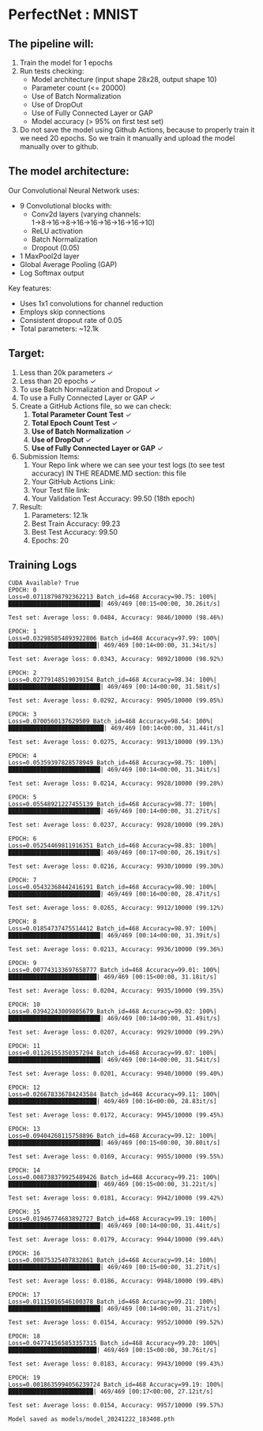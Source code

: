 # PerfectNet : MNIST 

## The pipeline will:

1. Train the model for 1 epochs
2. Run tests checking:
    - Model architecture (input shape 28x28, output shape 10)
    - Parameter count (<= 20000)
    - Use of Batch Normalization
    - Use of DropOut
    - Use of Fully Connected Layer or GAP
    - Model accuracy (> 95% on first test set)
3. Do not save the model using Github Actions, because to properly train it we need 20 epochs. So we train it manually and upload the model manually over to github.

## The model architecture:
Our Convolutional Neural Network uses:
- 9 Convolutional blocks with:
  - Conv2d layers (varying channels: 1→8→16→8→16→16→16→16→16→10)
  - ReLU activation
  - Batch Normalization
  - Dropout (0.05)
- 1 MaxPool2d layer
- Global Average Pooling (GAP)
- Log Softmax output

Key features:
- Uses 1x1 convolutions for channel reduction
- Employs skip connections
- Consistent dropout rate of 0.05
- Total parameters: ~12.1k

## Target:
1. Less than 20k parameters ✓
2. Less than 20 epochs ✓
3. To use Batch Normalization and Dropout ✓
4. To use a Fully Connected Layer or GAP ✓
5. Create a GitHub Actions file, so we can check:
   1.  **Total Parameter Count Test** ✓
   2.  **Total Epoch Count Test** ✓
   3.  **Use of Batch Normalization** ✓
   4.  **Use of DropOut** ✓
   5.  **Use of Fully Connected Layer or GAP** ✓
6. Submission Items:
   1.  Your Repo link where we can see your test logs (to see test accuracy) IN THE README.MD section: this file
   2.  Your GitHub Actions Link: 
   3.  Your Test file link: 
   4.  Your Validation Test Accuracy: 99.50 (18th epoch)
7.  Result:
    1. Parameters: 12.1k
    2. Best Train Accuracy: 99.23
    3. Best Test Accuracy: 99.50
    4. Epochs: 20

## Training Logs

```
CUDA Available? True
EPOCH: 0
Loss=0.07118798792362213 Batch_id=468 Accuracy=90.75: 100%|██████████████████████████| 469/469 [00:15<00:00, 30.26it/s]

Test set: Average loss: 0.0484, Accuracy: 9846/10000 (98.46%)

EPOCH: 1
Loss=0.032985854893922806 Batch_id=468 Accuracy=97.99: 100%|█████████████████████████| 469/469 [00:14<00:00, 31.34it/s]

Test set: Average loss: 0.0343, Accuracy: 9892/10000 (98.92%)

EPOCH: 2
Loss=0.02779148519039154 Batch_id=468 Accuracy=98.34: 100%|██████████████████████████| 469/469 [00:14<00:00, 31.58it/s]

Test set: Average loss: 0.0292, Accuracy: 9905/10000 (99.05%)

EPOCH: 3
Loss=0.0700560137629509 Batch_id=468 Accuracy=98.54: 100%|███████████████████████████| 469/469 [00:14<00:00, 31.44it/s]

Test set: Average loss: 0.0275, Accuracy: 9913/10000 (99.13%)

EPOCH: 4
Loss=0.05359397828578949 Batch_id=468 Accuracy=98.75: 100%|██████████████████████████| 469/469 [00:14<00:00, 31.34it/s]

Test set: Average loss: 0.0214, Accuracy: 9928/10000 (99.28%)

EPOCH: 5
Loss=0.05548921227455139 Batch_id=468 Accuracy=98.77: 100%|██████████████████████████| 469/469 [00:14<00:00, 31.27it/s]

Test set: Average loss: 0.0237, Accuracy: 9928/10000 (99.28%)

EPOCH: 6
Loss=0.05254469811916351 Batch_id=468 Accuracy=98.83: 100%|██████████████████████████| 469/469 [00:17<00:00, 26.19it/s]

Test set: Average loss: 0.0216, Accuracy: 9930/10000 (99.30%)

EPOCH: 7
Loss=0.05432368442416191 Batch_id=468 Accuracy=98.90: 100%|██████████████████████████| 469/469 [00:16<00:00, 28.47it/s]

Test set: Average loss: 0.0265, Accuracy: 9912/10000 (99.12%)

EPOCH: 8
Loss=0.01854737475514412 Batch_id=468 Accuracy=98.97: 100%|██████████████████████████| 469/469 [00:14<00:00, 31.39it/s]

Test set: Average loss: 0.0213, Accuracy: 9936/10000 (99.36%)

EPOCH: 9
Loss=0.007743133697658777 Batch_id=468 Accuracy=99.01: 100%|█████████████████████████| 469/469 [00:15<00:00, 31.18it/s]

Test set: Average loss: 0.0204, Accuracy: 9935/10000 (99.35%)

EPOCH: 10
Loss=0.03942243009805679 Batch_id=468 Accuracy=99.02: 100%|██████████████████████████| 469/469 [00:14<00:00, 31.49it/s]

Test set: Average loss: 0.0207, Accuracy: 9929/10000 (99.29%)

EPOCH: 11
Loss=0.01126155350357294 Batch_id=468 Accuracy=99.07: 100%|██████████████████████████| 469/469 [00:14<00:00, 31.54it/s]

Test set: Average loss: 0.0201, Accuracy: 9940/10000 (99.40%)

EPOCH: 12
Loss=0.026678336784243584 Batch_id=468 Accuracy=99.11: 100%|█████████████████████████| 469/469 [00:16<00:00, 28.83it/s]

Test set: Average loss: 0.0172, Accuracy: 9945/10000 (99.45%)

EPOCH: 13
Loss=0.09404268115758896 Batch_id=468 Accuracy=99.12: 100%|██████████████████████████| 469/469 [00:15<00:00, 30.80it/s]

Test set: Average loss: 0.0169, Accuracy: 9955/10000 (99.55%)

EPOCH: 14
Loss=0.008738379925489426 Batch_id=468 Accuracy=99.21: 100%|█████████████████████████| 469/469 [00:15<00:00, 31.22it/s]

Test set: Average loss: 0.0181, Accuracy: 9942/10000 (99.42%)

EPOCH: 15
Loss=0.01946774683892727 Batch_id=468 Accuracy=99.19: 100%|██████████████████████████| 469/469 [00:14<00:00, 31.44it/s]

Test set: Average loss: 0.0179, Accuracy: 9944/10000 (99.44%)

EPOCH: 16
Loss=0.00875325407832861 Batch_id=468 Accuracy=99.14: 100%|██████████████████████████| 469/469 [00:15<00:00, 31.27it/s]

Test set: Average loss: 0.0186, Accuracy: 9948/10000 (99.48%)

EPOCH: 17
Loss=0.01115016546100378 Batch_id=468 Accuracy=99.21: 100%|██████████████████████████| 469/469 [00:14<00:00, 31.27it/s]

Test set: Average loss: 0.0154, Accuracy: 9952/10000 (99.52%)

EPOCH: 18
Loss=0.047741565853357315 Batch_id=468 Accuracy=99.20: 100%|█████████████████████████| 469/469 [00:15<00:00, 30.76it/s]

Test set: Average loss: 0.0183, Accuracy: 9943/10000 (99.43%)

EPOCH: 19
Loss=0.0018635994056239724 Batch_id=468 Accuracy=99.19: 100%|████████████████████████| 469/469 [00:17<00:00, 27.12it/s]

Test set: Average loss: 0.0154, Accuracy: 9957/10000 (99.57%)

Model saved as models/model_20241222_183408.pth
```
